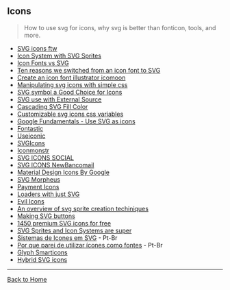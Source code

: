 ## Icons
> How to use svg for icons, why svg is better than fonticon, tools, and more.

* [SVG icons ftw](http://tympanus.net/codrops/2013/11/27/svg-icons-ftw/)
* [Icon System with SVG Sprites](http://css-tricks.com/svg-sprites-use-better-icon-fonts/)
* [Icon Fonts vs SVG](http://css-tricks.com/icon-fonts-vs-svg/)
* [Ten reasons we switched from an icon font to SVG](http://ianfeather.co.uk/ten-reasons-we-switched-from-an-icon-font-to-svg/)
* [Create an icon font illustrator icomoon](http://www.sitepoint.com/create-an-icon-font-illustrator-icomoon/)
* [Manipulating svg icons with simple css](http://webdesign.tutsplus.com/articles/manipulating-svg-icons-with-simple-css--webdesign-15694)
* [SVG symbol a Good Choice for Icons](http://css-tricks.com/svg-symbol-good-choice-icons/)
* [SVG use with External Source](http://css-tricks.com/svg-use-external-source/)
* [Cascading SVG Fill Color](http://css-tricks.com/cascading-svg-fill-color/)
* [Customizable svg icons css variables](http://codepen.io/AmeliaBR/post/customizable-svg-icons-css-variables)
* [Google Fundamentals - Use SVG as icons](https://developers.google.com/web/fundamentals/media/images/use-icons)
* [Fontastic](http://fontastic.me/faq)
* [Useiconic](https://useiconic.com/guides/)
* [SVGIcons](http://bbriel.me/svgicons/)
* [Iconmonstr](http://iconmonstr.com/)
* [SVG ICONS SOCIAL](http://jorgeatgu.github.io/demo)
* [SVG ICONS NewBancomail](http://elrumordelaluz.github.io/newbancomail/svg.html)
* [Material Design Icons By Google](https://github.com/google/material-design-icons)
* [SVG Morpheus](http://alexk111.github.io/SVG-Morpheus/)
* [Payment Icons](http://paymentfont.io/)
* [Loaders with just SVG](http://samherbert.net/svg-loaders/)
* [Evil Icons](http://evil-icons.io/)
* [An overview of svg sprite creation techiniques](http://24ways.org/2014/an-overview-of-svg-sprite-creation-techniques/)
* [Making SVG buttons](http://metafizzy.co/blog/making-svg-buttons/)
* [1450 premium SVG icons for free](http://www.iconeden.com/smarticons/index.html)
* [SVG Sprites and Icon Systems are super](https://lincolnloop.com/blog/svg-sprites-and-icon-systems-are-super/)
* [Sistemas de Icones em SVG](http://willianjusten.com.br/sistemas-de-icones-em-svg/) - Pt-Br
* [Por que parei de utilizar ícones como fontes](https://medium.com/@devinterior/por-que-parei-de-utilizar-%C3%ADcones-como-fontes-3ee74d34cf4) - Pt-Br
* [Glyph Smarticons](http://glyph.smarticons.co/)
* [Hybrid SVG icons](http://hybicon.softwaretailoring.net/)

---
[Back to Home](https://github.com/willianjusten/awesome-svg)
